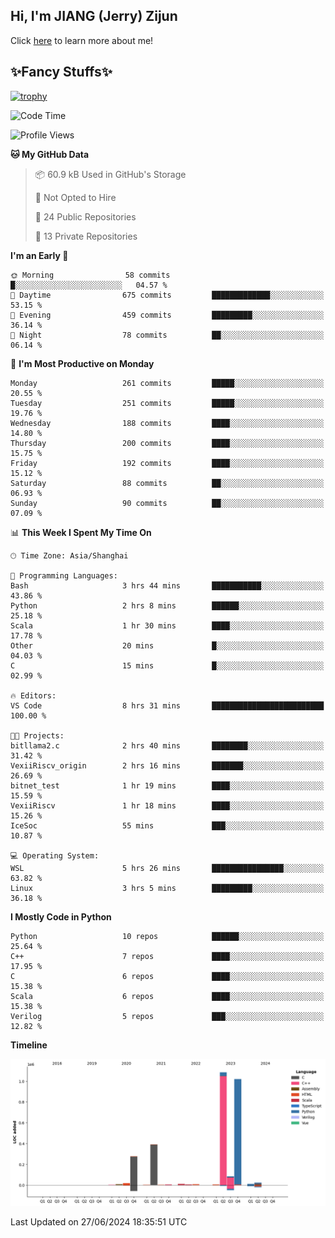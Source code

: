 ## Hi, I'm JIANG (Jerry) Zijun

Click [here](https://jzjerry.github.io/about/) to learn more about me!

## ✨Fancy Stuffs✨
[![trophy](https://github-profile-trophy.vercel.app/?username=jzjerry&theme=onedark)](https://github.com/ryo-ma/github-profile-trophy)
<!--START_SECTION:waka-->
![Code Time](http://img.shields.io/badge/Code%20Time-545%20hrs%2022%20mins-blue)

![Profile Views](http://img.shields.io/badge/Profile%20Views-0-blue)

**🐱 My GitHub Data** 

> 📦 60.9 kB Used in GitHub's Storage 
 > 
> 🚫 Not Opted to Hire
 > 
> 📜 24 Public Repositories 
 > 
> 🔑 13 Private Repositories 
 > 
**I'm an Early 🐤** 

```text
🌞 Morning                58 commits          █░░░░░░░░░░░░░░░░░░░░░░░░   04.57 % 
🌆 Daytime                675 commits         █████████████░░░░░░░░░░░░   53.15 % 
🌃 Evening                459 commits         █████████░░░░░░░░░░░░░░░░   36.14 % 
🌙 Night                  78 commits          ██░░░░░░░░░░░░░░░░░░░░░░░   06.14 % 
```
📅 **I'm Most Productive on Monday** 

```text
Monday                   261 commits         █████░░░░░░░░░░░░░░░░░░░░   20.55 % 
Tuesday                  251 commits         █████░░░░░░░░░░░░░░░░░░░░   19.76 % 
Wednesday                188 commits         ████░░░░░░░░░░░░░░░░░░░░░   14.80 % 
Thursday                 200 commits         ████░░░░░░░░░░░░░░░░░░░░░   15.75 % 
Friday                   192 commits         ████░░░░░░░░░░░░░░░░░░░░░   15.12 % 
Saturday                 88 commits          ██░░░░░░░░░░░░░░░░░░░░░░░   06.93 % 
Sunday                   90 commits          ██░░░░░░░░░░░░░░░░░░░░░░░   07.09 % 
```


📊 **This Week I Spent My Time On** 

```text
🕑︎ Time Zone: Asia/Shanghai

💬 Programming Languages: 
Bash                     3 hrs 44 mins       ███████████░░░░░░░░░░░░░░   43.86 % 
Python                   2 hrs 8 mins        ██████░░░░░░░░░░░░░░░░░░░   25.18 % 
Scala                    1 hr 30 mins        ████░░░░░░░░░░░░░░░░░░░░░   17.78 % 
Other                    20 mins             █░░░░░░░░░░░░░░░░░░░░░░░░   04.03 % 
C                        15 mins             █░░░░░░░░░░░░░░░░░░░░░░░░   02.99 % 

🔥 Editors: 
VS Code                  8 hrs 31 mins       █████████████████████████   100.00 % 

🐱‍💻 Projects: 
bitllama2.c              2 hrs 40 mins       ████████░░░░░░░░░░░░░░░░░   31.42 % 
VexiiRiscv_origin        2 hrs 16 mins       ███████░░░░░░░░░░░░░░░░░░   26.69 % 
bitnet_test              1 hr 19 mins        ████░░░░░░░░░░░░░░░░░░░░░   15.59 % 
VexiiRiscv               1 hr 18 mins        ████░░░░░░░░░░░░░░░░░░░░░   15.26 % 
IceSoc                   55 mins             ███░░░░░░░░░░░░░░░░░░░░░░   10.87 % 

💻 Operating System: 
WSL                      5 hrs 26 mins       ████████████████░░░░░░░░░   63.82 % 
Linux                    3 hrs 5 mins        █████████░░░░░░░░░░░░░░░░   36.18 % 
```

**I Mostly Code in Python** 

```text
Python                   10 repos            ██████░░░░░░░░░░░░░░░░░░░   25.64 % 
C++                      7 repos             ████░░░░░░░░░░░░░░░░░░░░░   17.95 % 
C                        6 repos             ████░░░░░░░░░░░░░░░░░░░░░   15.38 % 
Scala                    6 repos             ████░░░░░░░░░░░░░░░░░░░░░   15.38 % 
Verilog                  5 repos             ███░░░░░░░░░░░░░░░░░░░░░░   12.82 % 
```



**Timeline**

![Lines of Code chart](https://raw.githubusercontent.com/Jzjerry/Jzjerry/main/assets/bar_graph.png)


 Last Updated on 27/06/2024 18:35:51 UTC
<!--END_SECTION:waka-->
